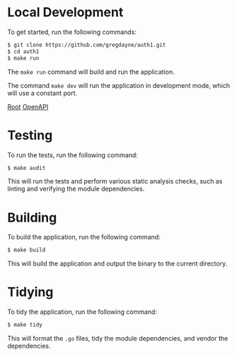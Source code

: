 Local Development
=================

To get started, run the following commands:

```bash
$ git clone https://github.com/gregdayne/auth1.git
$ cd auth1
$ make run
```

The `make run` command will build and run the application.

The command `make dev` will run the application in development mode, which will
use a constant port.

[Root](http://0.0.0.0:4000/)
[OpenAPI](http://0.0.0.0:4000/docs)


Testing
=======

To run the tests, run the following command:

```bash
$ make audit
```

This will run the tests and perform various static analysis checks, such as
linting and verifying the module dependencies.


Building
========

To build the application, run the following command:

```bash
$ make build
```

This will build the application and output the binary to the current directory.


Tidying
=======

To tidy the application, run the following command:

```bash
$ make tidy
```

This will format the `.go` files, tidy the module dependencies, and vendor the
dependencies.
